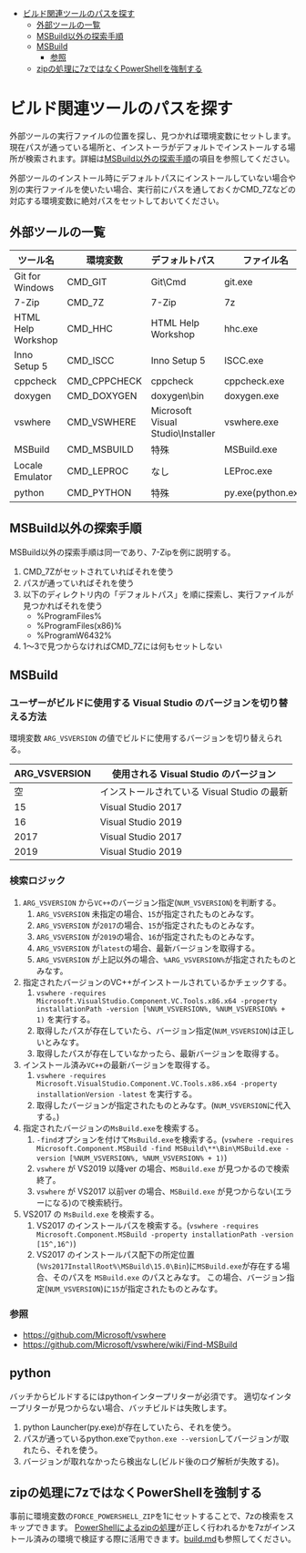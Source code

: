 ﻿- [ビルド関連ツールのパスを探す](#%E3%83%93%E3%83%AB%E3%83%89%E9%96%A2%E9%80%A3%E3%83%84%E3%83%BC%E3%83%AB%E3%81%AE%E3%83%91%E3%82%B9%E3%82%92%E6%8E%A2%E3%81%99)
  - [外部ツールの一覧](#%E5%A4%96%E9%83%A8%E3%83%84%E3%83%BC%E3%83%AB%E3%81%AE%E4%B8%80%E8%A6%A7)
  - [MSBuild以外の探索手順](#msbuild%E4%BB%A5%E5%A4%96%E3%81%AE%E6%8E%A2%E7%B4%A2%E6%89%8B%E9%A0%86)
  - [MSBuild](#msbuild)
    - [参照](#%E5%8F%82%E7%85%A7)
  - [zipの処理に7zではなくPowerShellを強制する](#zip%E3%81%AE%E5%87%A6%E7%90%86%E3%81%AB7z%E3%81%A7%E3%81%AF%E3%81%AA%E3%81%8Fpowershell%E3%82%92%E5%BC%B7%E5%88%B6%E3%81%99%E3%82%8B)

# ビルド関連ツールのパスを探す
外部ツールの実行ファイルの位置を探し、見つかれば環境変数にセットします。現在パスが通っている場所と、インストーラがデフォルトでインストールする場所が検索されます。詳細は[MSBuild以外の探索手順](#msbuild%E4%BB%A5%E5%A4%96%E3%81%AE%E6%8E%A2%E7%B4%A2%E6%89%8B%E9%A0%86)の項目を参照してください。

外部ツールのインストール時にデフォルトパスにインストールしていない場合や別の実行ファイルを使いたい場合、実行前にパスを通しておくかCMD_7Zなどの対応する環境変数に絶対パスをセットしておいてください。

## 外部ツールの一覧
|      ツール名      |   環境変数   |   デフォルトパス   |  ファイル名  |
| ------------------ | ------------ | ------------------ | ------------ |
| Git for Windows    | CMD_GIT      | Git\Cmd            | git.exe      |
| 7-Zip              | CMD_7Z       | 7-Zip              | 7z           |
| HTML Help Workshop | CMD_HHC      | HTML Help Workshop | hhc.exe      |
| Inno Setup 5       | CMD_ISCC     | Inno Setup 5       | ISCC.exe     |
| cppcheck           | CMD_CPPCHECK | cppcheck           | cppcheck.exe |
| doxygen            | CMD_DOXYGEN  | doxygen\bin        | doxygen.exe  |
| vswhere            | CMD_VSWHERE  | Microsoft Visual Studio\Installer | vswhere.exe  |
| MSBuild            | CMD_MSBUILD  | 特殊               | MSBuild.exe  |
| Locale Emulator    | CMD_LEPROC   | なし               | LEProc.exe   |
| python             | CMD_PYTHON   | 特殊               | py.exe(python.exe) |

## MSBuild以外の探索手順
MSBuild以外の探索手順は同一であり、7-Zipを例に説明する。

1. CMD_7Zがセットされていればそれを使う
2. パスが通っていればそれを使う
3. 以下のディレクトリ内の「デフォルトパス」を順に探索し、実行ファイルが見つかればそれを使う
    * %ProgramFiles%
    * %ProgramFiles(x86)%
    * %ProgramW6432%
4. 1～3で見つからなければCMD_7Zには何もセットしない

## MSBuild

### ユーザーがビルドに使用する Visual Studio のバージョンを切り替える方法

環境変数 ```ARG_VSVERSION``` の値でビルドに使用するバージョンを切り替えられる。

| ARG_VSVERSION  | 使用される Visual Studio のバージョン  |
| -------------- | ------------------------------------- |
| 空             | インストールされている Visual Studio の最新   |
| 15             | Visual Studio 2017                           |
| 16             | Visual Studio 2019                           |
| 2017           | Visual Studio 2017                           |
| 2019           | Visual Studio 2019                           |

### 検索ロジック

1. `ARG_VSVERSION` から`VC++`のバージョン指定(`NUM_VSVERSION`)を判断する。
	1. `ARG_VSVERSION` 未指定の場合、`15`が指定されたものとみなす。
	1. `ARG_VSVERSION` が`2017`の場合、`15`が指定されたものとみなす。
	1. `ARG_VSVERSION` が`2019`の場合、`16`が指定されたものとみなす。
	1. `ARG_VSVERSION` が`latest`の場合、最新バージョンを取得する。
	1. `ARG_VSVERSION` が上記以外の場合、`%ARG_VSVERSION%`が指定されたものとみなす。
1. 指定されたバージョンのVC++がインストールされているかチェックする。  
	1. `vswhere -requires Microsoft.VisualStudio.Component.VC.Tools.x86.x64 -property installationPath -version [%NUM_VSVERSION%, %NUM_VSVERSION% + 1)` を実行する。
	1. 取得したパスが存在していたら、バージョン指定(`NUM_VSVERSION`)は正しいとみなす。
	1. 取得したパスが存在していなかったら、最新バージョンを取得する。
1. インストール済み`VC++`の最新バージョンを取得する。
	1.  `vswhere -requires Microsoft.VisualStudio.Component.VC.Tools.x86.x64 -property installationVersion -latest` を実行する。
	1.  取得したバージョンが指定されたものとみなす。(`NUM_VSVERSION`に代入する。)
1. 指定されたバージョンの`MsBuild.exe`を検索する。
	1. `-find`オプションを付けて`MsBuild.exe`を検索する。(`vswhere -requires Microsoft.Component.MSBuild -find MSBuild\**\Bin\MSBuild.exe -version [%NUM_VSVERSION%, %NUM_VSVERSION% + 1)`)
	1. `vswhere` が VS2019 以降ver の場合、`MSBuild.exe` が見つかるので検索終了。
	1. `vswhere` が VS2017 以前ver の場合、`MSBuild.exe` が見つからない(エラーになる)ので検索続行。
1. VS2017 の `MsBuild.exe` を検索する。
	1. VS2017 のインストールパスを検索する。(`vswhere -requires Microsoft.Component.MSBuild -property installationPath -version [15^,16^)`)
	1. VS2017 のインストールパス配下の所定位置(`%Vs2017InstallRoot%\MSBuild\15.0\Bin`)に`MSBuild.exe`が存在する場合、そのパスを `MSBuild.exe` のパスとみなす。
		この場合、バージョン指定(`NUM_VSVERSION`)に`15`が指定されたものとみなす。

### 参照
* https://github.com/Microsoft/vswhere
* https://github.com/Microsoft/vswhere/wiki/Find-MSBuild

## python

バッチからビルドするにはpythonインタープリターが必須です。
適切なインタープリターが見つからない場合、バッチビルドは失敗します。

1. python Launcher(py.exe)が存在していたら、それを使う。
1. パスが通っているpython.exeで`python.exe --version`してバージョンが取れたら、それを使う。
1. バージョンが取れなかったら検出なし(ビルド後のログ解析が失敗する)。


## zipの処理に7zではなくPowerShellを強制する
事前に環境変数の`FORCE_POWERSHELL_ZIP`を1にセットすることで、7zの検索をスキップできます。
[PowerShellによるzipの処理](zip/readme.md)が正しく行われるかを7zがインストール済みの環境で検証する際に活用できます。[build.md](../build.md#powershell-によるzipファイルの圧縮解凍内容確認の強制)も参照してください。
